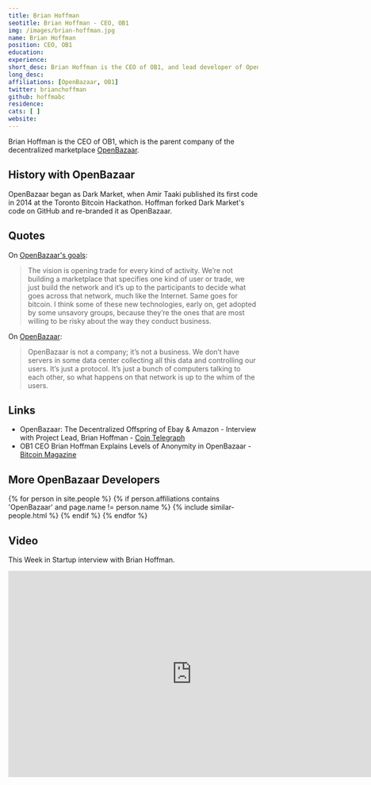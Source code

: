 ```yaml
---
title: Brian Hoffman
seotitle: Brian Hoffman - CEO, OB1
img: /images/brian-hoffman.jpg
name: Brian Hoffman
position: CEO, OB1
education: 
experience: 
short_desc: Brian Hoffman is the CEO of OB1, and lead developer of OpenBazaar.
long_desc: 
affiliations: [OpenBazaar, OB1]
twitter: brianchoffman
github: hoffmabc
residence: 
cats: [ ]
website: 
---
```

Brian Hoffman is the CEO of OB1, which is the parent company of the decentralized marketplace [OpenBazaar](/openbazaar/).

## History with OpenBazaar

OpenBazaar began as Dark Market, when Amir Taaki published its first code in 2014 at the Toronto Bitcoin Hackathon. Hoffman forked Dark Market's code on GitHub and re-branded it as OpenBazaar.

## Quotes

On [OpenBazaar's goals](http://fortune.com/2015/06/25/openbazaar-not-silk-road/): 

> The vision is opening trade for every kind of activity. We’re not building a marketplace that specifies one kind of user or trade, we just build the network and it’s up to the participants to decide what goes across that network, much like the Internet. Same goes for bitcoin. I think some of these new technologies, early on, get adopted by some unsavory groups, because they’re the ones that are most willing to be risky about the way they conduct business.

On [OpenBazaar](http://insidebitcoins.com/news/brian-hoffman-on-why-vcs-arent-scared-to-invest-in-openbazaar/33846): 

> OpenBazaar is not a company; it’s not a business. We don’t have servers in some data center collecting all this data and controlling our users. It’s just a protocol. It’s just a bunch of computers talking to each other, so what happens on that network is up to the whim of the users. 

## Links

* OpenBazaar: The Decentralized Offspring of Ebay & Amazon - Interview with Project Lead, Brian Hoffman - [Coin Telegraph](http://cointelegraph.com/news/openbazaar-the-decentralized-offspring-of-ebay-amazon-interview-with-project-lead-brian-hoffman)
* OB1 CEO Brian Hoffman Explains Levels of Anonymity in OpenBazaar - [Bitcoin Magazine](https://bitcoinmagazine.com/articles/ob-ceo-brian-hoffman-explains-levels-of-anonymity-in-openbazaar-1458059826)

## More OpenBazaar Developers

<div class="similar-people-wrap">
{% for person in site.people %}
{% if person.affiliations contains 'OpenBazaar' and page.name != person.name %}
{% include similar-people.html %}
{% endif %}
{% endfor %}
</div>

## Video

This Week in Startup interview with Brian Hoffman.

<iframe width="740" height="416" src="https://www.youtube.com/embed/ijE6ktEsm4o" frameborder="0" allowfullscreen></iframe>